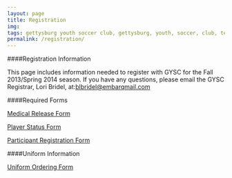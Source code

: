 ```yaml
---
layout: page
title: Registration
img: 
tags: gettysburg youth soccer club, gettysburg, youth, soccer, club, teams, registration
permalink: /registration/
---
```

####Registration Information

This page includes information needed to register with GYSC for the Fall 2013/Spring 2014 season. If you have any questions, please email the GYSC Registrar, Lori Bridel, at:<a href="mailto:blbridel@embarqmail.com">blbridel@embarqmail.com</a> 

####Required Forms

<a href="https://www.dropbox.com/s/7qfdk24zfej4bak/Medical_Release1.pdf">Medical Release Form</a>

<a href="https://www.dropbox.com/s/jtn4jhqrw0dmyca/Player_Status1.pdf">Player Status Form</a>

<a href="https://www.dropbox.com/s/f4r13k6o4mtg6lu/Participant%20Registration6.pdf">Participant Registration Form</a>

####Uniform Information

<a href="https://www.dropbox.com/s/e0p9c1mjqz8i36a/Uniform_Order_2013.xlsx">Uniform Ordering Form</a>

